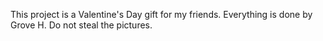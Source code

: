 This project is a Valentine's Day gift for my friends.
Everything is done by Grove H.
Do not steal the pictures.
